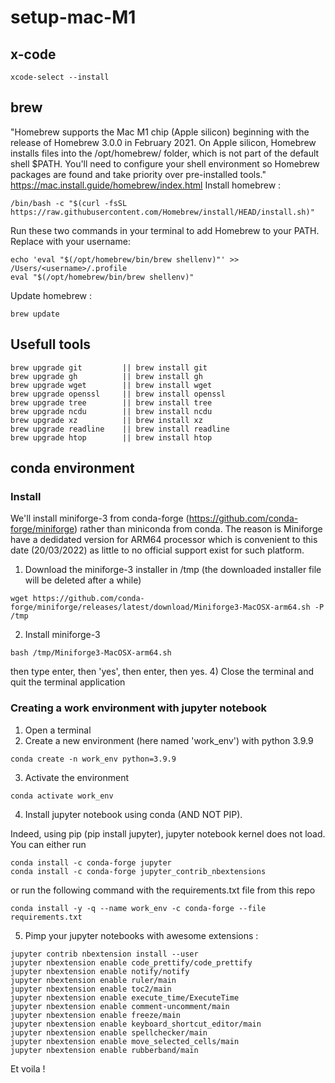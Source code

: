 # setup-mac-M1

## x-code 

```
xcode-select --install
```

## brew

"Homebrew supports the Mac M1 chip (Apple silicon) beginning with the release of Homebrew 3.0.0 in February 2021. On Apple silicon, Homebrew installs files into the /opt/homebrew/ folder, which is not part of the default shell $PATH. You'll need to configure your shell environment so Homebrew packages are found and take priority over pre-installed tools."
https://mac.install.guide/homebrew/index.html
Install homebrew :
```
/bin/bash -c "$(curl -fsSL https://raw.githubusercontent.com/Homebrew/install/HEAD/install.sh)"
```
Run these two commands in your terminal to add Homebrew to your PATH. Replace <username> with your username:
 ```
echo 'eval "$(/opt/homebrew/bin/brew shellenv)"' >> /Users/<username>/.profile
eval "$(/opt/homebrew/bin/brew shellenv)"
 ```
Update homebrew :
 ```
 brew update
 ```
## Usefull tools
 
 ```
brew upgrade git         || brew install git
brew upgrade gh          || brew install gh
brew upgrade wget        || brew install wget
brew upgrade openssl     || brew install openssl
brew upgrade tree        || brew install tree
brew upgrade ncdu        || brew install ncdu
brew upgrade xz          || brew install xz
brew upgrade readline    || brew install readline
brew upgrade htop        || brew install htop
 ```
 


## conda environment

### Install

We'll install miniforge-3 from conda-forge (https://github.com/conda-forge/miniforge) rather than miniconda from conda. The reason is Miniforge have a dedidated version for ARM64 processor which is convenient to this date (20/03/2022) as little to no official support exist for such platform. 

1) Download the miniforge-3 installer in /tmp (the downloaded installer file will be deleted after a while)
```
wget https://github.com/conda-forge/miniforge/releases/latest/download/Miniforge3-MacOSX-arm64.sh -P /tmp
```
2) Install miniforge-3
```
bash /tmp/Miniforge3-MacOSX-arm64.sh
```
then type enter, then 'yes', then enter, then yes.
4) Close the terminal and quit the terminal application

### Creating a work environment with jupyter notebook

1) Open a terminal
2) Create a new environment (here named 'work_env') with python 3.9.9
```
conda create -n work_env python=3.9.9
```
3) Activate the environment 
``` 
conda activate work_env
```
4) Install jupyter notebook using conda (AND NOT PIP). 

Indeed, using pip (pip install jupyter), jupyter notebook kernel does not load. 
You can either run 
```
conda install -c conda-forge jupyter 
conda install -c conda-forge jupyter_contrib_nbextensions
```
or run the following command with the requirements.txt file from this repo
```
conda install -y -q --name work_env -c conda-forge --file requirements.txt
```
5) Pimp your jupyter notebooks with awesome extensions : 
```
jupyter contrib nbextension install --user
jupyter nbextension enable code_prettify/code_prettify
jupyter nbextension enable notify/notify
jupyter nbextension enable ruler/main
jupyter nbextension enable toc2/main
jupyter nbextension enable execute_time/ExecuteTime
jupyter nbextension enable comment-uncomment/main
jupyter nbextension enable freeze/main
jupyter nbextension enable keyboard_shortcut_editor/main
jupyter nbextension enable spellchecker/main
jupyter nbextension enable move_selected_cells/main
jupyter nbextension enable rubberband/main

```
Et voila !

